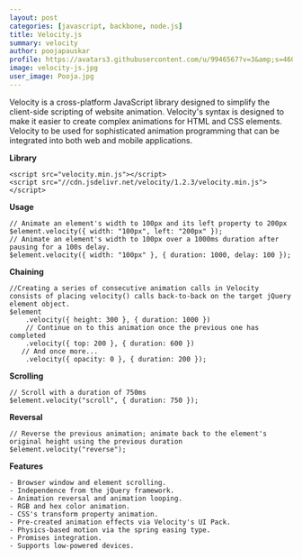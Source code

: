 ```yaml
---
layout: post
categories: [javascript, backbone, node.js]
title: Velocity.js
summary: velocity
author: poojapauskar
profile: https://avatars3.githubusercontent.com/u/9946567?v=3&amp;s=460
image: velocity-js.jpg
user_image: Pooja.jpg
---
```


Velocity is a cross-platform JavaScript library designed to simplify the client-side scripting of website animation.
Velocity's syntax is designed to make it easier to create complex animations for HTML and CSS elements. Velocity to be used for sophisticated animation programming that can be integrated into both web and mobile applications.

**Library**

```
<script src="velocity.min.js"></script>
<script src="//cdn.jsdelivr.net/velocity/1.2.3/velocity.min.js"></script>
```

**Usage**

```
// Animate an element's width to 100px and its left property to 200px
$element.velocity({ width: "100px", left: "200px" });
// Animate an element's width to 100px over a 1000ms duration after pausing for a 100s delay.
$element.velocity({ width: "100px" }, { duration: 1000, delay: 100 });
```

**Chaining**

```
//Creating a series of consecutive animation calls in Velocity consists of placing velocity() calls back-to-back on the target jQuery element object.
$element
    .velocity({ height: 300 }, { duration: 1000 })
    // Continue on to this animation once the previous one has completed
    .velocity({ top: 200 }, { duration: 600 })
   // And once more...
    .velocity({ opacity: 0 }, { duration: 200 });
```

**Scrolling**

```
// Scroll with a duration of 750ms
$element.velocity("scroll", { duration: 750 });
```

**Reversal**

```
// Reverse the previous animation; animate back to the element's original height using the previous duration
$element.velocity("reverse");
```

**Features**

```
- Browser window and element scrolling.
- Independence from the jQuery framework.
- Animation reversal and animation looping.
- RGB and hex color animation.
- CSS's transform property animation.
- Pre-created animation effects via Velocity's UI Pack.
- Physics-based motion via the spring easing type.
- Promises integration.
- Supports low-powered devices.
```

